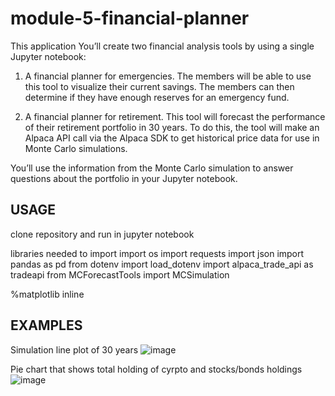 # module-5-financial-planner

This application You’ll create two financial analysis tools by using a single Jupyter notebook:

1. A financial planner for emergencies. The members will be able to use this tool to visualize their current savings. The members can then determine if they have enough reserves for an emergency fund.

2. A financial planner for retirement. This tool will forecast the performance of their retirement portfolio in 30 years. To do this, the tool will make an Alpaca API call via the Alpaca SDK to get historical price data for use in Monte Carlo simulations.

You’ll use the information from the Monte Carlo simulation to answer questions about the portfolio in your Jupyter notebook.



USAGE
--
clone repository and run in jupyter notebook

libraries needed to import
import os
import requests
import json
import pandas as pd
from dotenv import load_dotenv
import alpaca_trade_api as tradeapi
from MCForecastTools import MCSimulation

%matplotlib inline


EXAMPLES
--
Simulation line plot of 30 years 
![image](https://user-images.githubusercontent.com/107014664/187589688-8051671b-7ab8-4ec7-85b5-2eec27e8a634.png)

Pie chart that shows total holding of cyrpto and stocks/bonds holdings
![image](https://user-images.githubusercontent.com/107014664/187589791-e6d8afb7-65e3-453d-b61b-cdc01a9eedc2.png)

